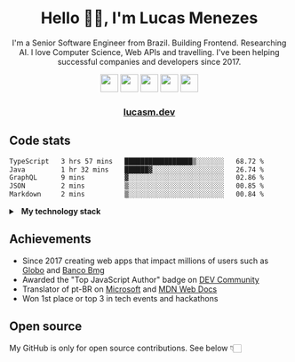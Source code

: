 <h1 align="center">Hello 👋🏻, I'm Lucas Menezes</h1>
<p align="center">I'm a Senior Software Engineer from Brazil. Building Frontend. Researching AI. I love Computer Science, Web APIs and travelling. I've been helping successful companies and developers since 2017.</p>

<div align="center">
<a title="Bluesky" href="https://bsky.app/profile/lucasm.dev">
<img height="32" width="32" style="color:red;" src="https://cdn.simpleicons.org/bluesky/4493f8" /></a>
  
<a title="X" href="https://x.com/lucasmezs">
<img height="32" width="32" src="https://cdn.simpleicons.org/x/4493f8" /></a>

<a title="DEV Community" href="https://dev.to/lucasm">
<img height="32" width="32" src="https://cdn.simpleicons.org/devdotto/4493f8" /></a>

<a title="Codepen" href="https://codepen.io/lucasm">
<img height="32" width="32" src="https://cdn.simpleicons.org/codepen/4493f8" /></a>

<a title="LinkedIn" href="https://linkedin.com/in/lucasmezs">
<img height="32" width="32" src="https://cdn.simpleicons.org/linkedin/4493f8" /></a>
</div>

<h3 align="center"><a href="https://lucasm.dev">lucasm.dev</a></h3>


## Code stats

<!--START_SECTION:waka-->

```txt
TypeScript   3 hrs 57 mins   █████████████████▒░░░░░░░   68.72 %
Java         1 hr 32 mins    ██████▓░░░░░░░░░░░░░░░░░░   26.74 %
GraphQL      9 mins          ▓░░░░░░░░░░░░░░░░░░░░░░░░   02.86 %
JSON         2 mins          ▒░░░░░░░░░░░░░░░░░░░░░░░░   00.85 %
Markdown     2 mins          ▒░░░░░░░░░░░░░░░░░░░░░░░░   00.84 %
```

<!--END_SECTION:waka-->

<details>
<summary><strong>&nbsp;&nbsp;My technology stack</strong></summary>
</br>

<div>
  
<a title="typescript" href="https://typescriptlang.org">
<img height="46" width="46" src="https://cdn.simpleicons.org/typescript/4493f8" /></a>

<a title="javascript" href="https://developer.mozilla.org/docs/Web/JavaScript">
<img height="46" width="46" src="https://cdn.simpleicons.org/javascript/4493f8" /></a>

<a target="_blank" rel="nodejs" title="nodejs" href="https://nodejs.org">
<img height="46" width="46" src="https://cdn.simpleicons.org/nodedotjs/4493f8" /></a>

<a title="css" href="https://developer.mozilla.org/docs/Web/CSS">
<img height="46" width="46" src="https://cdn.simpleicons.org/css3/4493f8" /></a>

<a title="html" href="https://developer.mozilla.org/docs/Web/HTML">
<img height="46" width="46" src="https://cdn.simpleicons.org/html5/4493f8" /></a>

<a title="react" href="https://react.dev">
<img height="46" width="46" src="https://cdn.simpleicons.org/react/4493f8" /></a>

<a title="nextjs" href="https://nextjs.org">
<img height="46" width="46" src="https://cdn.simpleicons.org/nextdotjs/4493f8" /></a>

<a title="pwa" href="https://developer.mozilla.org/docs/Web/Progressive_web_apps">
<img height="46" width="46" src="https://cdn.simpleicons.org/pwa/4493f8" /></a>

<a title="webpack" href="https://webpack.js.org">
<img height="46" width="46" src="https://cdn.simpleicons.org/webpack/4493f8" /></a>

<a title="graphql" href="https://graphql.org">
<img height="46" width="46" src="https://cdn.simpleicons.org/graphql/4493f8" /></a>

<a title="jest" href="https://jestjs.io">
<img height="46" width="46" src="https://cdn.simpleicons.org/jest/4493f8" /></a>

<a title="sass" href="https://sass-lang.com">
<img height="46" width="46" src="https://cdn.simpleicons.org/sass/4493f8" /></a>

<a title="styledcomponents" href="https://styled-components.com">
<img height="46" width="46" src="https://cdn.simpleicons.org/styledcomponents/4493f8" /></a>

<a title="svg" href="https://developer.mozilla.org/docs/Web/SVG">
<img height="46" width="46" src="https://cdn.simpleicons.org/svg/4493f8" /></a>

<a title="vuejs" href="https://vuejs.org/">
<img height="46" width="46" src="https://cdn.simpleicons.org/vuedotjs/4493f8" /></a>

<a title="svelte" href="https://svelte.dev/">
<img height="46" width="46" src="https://cdn.simpleicons.org/svelte/4493f8" /></a>

<a title="npm" href="https://npmjs.com/">
<img height="46" width="46" src="https://cdn.simpleicons.org/npm/4493f8" /></a>



<a title="git" href="https://git-scm.com">
<img height="46" width="46" src="https://cdn.simpleicons.org/git/4493f8" /></a>

<a title="linux" href="https://distrochooser.de/">
<img height="46" width="46" src="https://cdn.simpleicons.org/linux/4493f8" /></a>

<a title="docker" href="https://docker.com">
<img height="46" width="46" src="https://cdn.simpleicons.org/docker/4493f8" /></a>

<a title="cloudflare" href="https://cloudflare.com">
<img height="46" width="46" src="https://cdn.simpleicons.org/cloudflare/4493f8" /></a>

<a title="aws" href="https://aws.amazon.com">
<img height="46" width="46" src="https://cdn.simpleicons.org/amazonwebservices/4493f8" /></a>

<a title="google cloud" href="https://cloud.google.com">
<img height="46" width="46" src="https://cdn.simpleicons.org/googlecloud/4493f8" /></a>

<a title="dynatrace" href="https://dynatrace.com/">
<img height="46" width="46" src="https://cdn.simpleicons.org/dynatrace/4493f8" /></a>

<a title="grafana" href="https://grafana.com">
<img height="46" width="46" src="https://cdn.simpleicons.org/grafana/4493f8" /></a>

<a title="googlean alytics" href="https://analytics.google.com/">
<img height="46" width="46" src="https://cdn.simpleicons.org/googleanalytics/4493f8" /></a>



<a title="java" href="https://w3schools.com/java">
<img height="46" width="46"  src="https://cdn.jsdelivr.net/gh/devicons/devicon@latest/icons/java/java-plain.svg" /></a>

<a title="python" href="https://python.org">
<img height="46" width="46" src="https://cdn.simpleicons.org/python/4493f8" /></a>

<a title="c" href="https://w3schools.com/c">
<img height="46" width="46" src="https://cdn.simpleicons.org/c/4493f8" /></a>

<a title="wordpress" href="https://wordpress.org">
<img height="46" width="46" src="https://cdn.simpleicons.org/wordpress/4493f8" /></a>

<a title="postgresql" href="https://postgresql.org">
<img height="46" width="46" src="https://cdn.simpleicons.org/postgresql/4493f8" /></a>

<a title="nginx" href="https://nginx.com">
<img height="46" width="46" src="https://cdn.simpleicons.org/nginx/4493f8" /></a>

</div>

</details>

## Achievements
- Since 2017 creating web apps that impact millions of users such as [Globo](https://www.globo.com/?utm_source=lucasm.dev) and [Banco Bmg](https://www.bancobmg.com.br/?utm_source=lucasm.dev)
- Awarded the "Top JavaScript Author" badge on [DEV Community](https://dev.to/lucasm/)
- Translator of pt-BR on [Microsoft](https://github.com/microsoft/) and [MDN Web Docs](https://github.com/mdn/)
- Won 1st place or top 3 in tech events and hackathons

## Open source
My GitHub is only for open source contributions. See below 👇🏻
